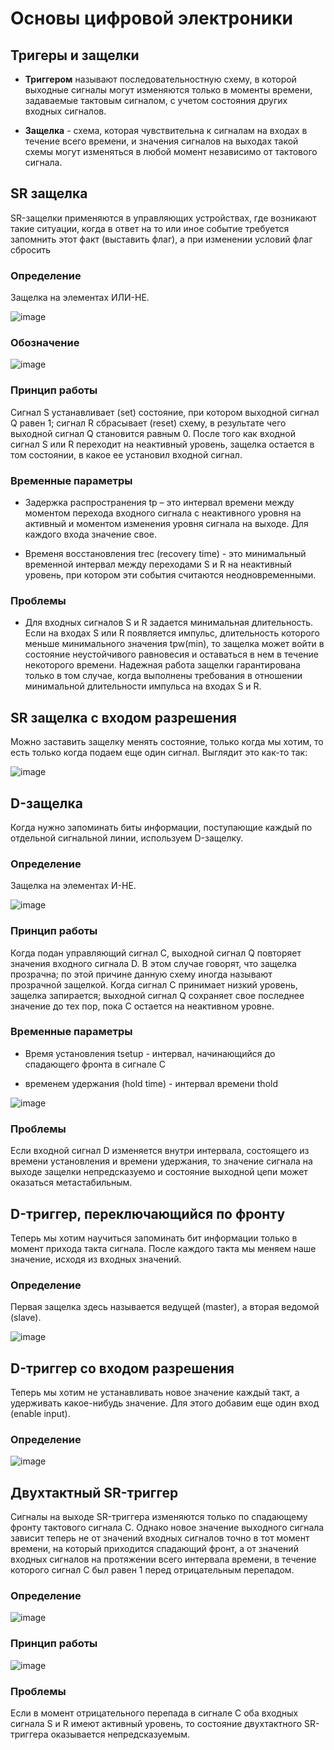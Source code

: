 # Основы цифровой электроники

## Тригеры и защелки

* **Триггером** называют последовательностную схему, в которой выходные сигналы могут изменяются только в моменты времени, задаваемые тактовым сигналом, с учетом состояния других
входных сигналов.

* **Защелка** - схема, которая чувствительна к сигналам на входах в течение всего времени, и значения сигналов на выходах такой схемы могут изменяться в любой момент независимо
от тактового сигнала.

## SR защелка

SR-защелки применяются в управляющих устройствах, где
возникают такие ситуации, когда в ответ на то или иное событие
требуется запомнить этот факт (выставить флаг), а при изменении условий флаг сбросить

### Определение

Защелка на элементах ИЛИ-НЕ.

![image](https://user-images.githubusercontent.com/25401699/157830870-ce0693a4-05bd-470a-99fd-e8b25df6fc22.png)

### Обозначение

![image](https://user-images.githubusercontent.com/25401699/157831149-4173522b-de26-4363-8ada-16d2564dd91e.png)

### Принцип работы

Сигнал S устанавливает (set) состояние, при котором выходной сигнал Q равен 1; сигнал R сбрасывает (reset) схему, в результате чего выходной сигнал Q
становится равным 0. После того как входной сигнал S или R переходит на неактивный уровень, защелка остается в том состоянии, в какое ее установил входной сигнал.

### Временные параметры

* Задержка распространения tp – это интервал времени между моментом перехода входного сигнала с неактивного уровня на активный и моментом изменения уровня сигнала на выходе. Для каждого входа значение свое.

* Временя восстановления trec (recovery time) - это минимальный временной интервал между переходами S и R на неактивный уровень, при котором эти события считаются неодновременными.

### Проблемы

* Для входных сигналов S и R задается минимальная длительность. Если на входах S или R появляется импульс, длительность которого меньше минимального значения tpw(min), то защелка может войти в состояние неустойчивого равновесия и оставаться в нем в течение некоторого времени. Надежная работа защелки гарантирована только в том случае, когда выполнены требования в отношении минимальной длительности импульса на входах S и R.

## SR защелка с входом разрешения

Можно заставить защелку менять состояние, только когда мы хотим, то есть только когда подаем еще один сигнал.
Выглядит это как-то так:

![image](https://user-images.githubusercontent.com/25401699/157837278-79aafb01-389c-4e4a-88d2-0401a32b7e60.png)

## D-защелка

Когда нужно запоминать биты информации, поступающие каждый по отдельной сигнальной линии, используем D-защелку.

### Определение

Защелка на элементах И-НЕ.

![image](https://user-images.githubusercontent.com/25401699/157838268-e939782c-e4ea-4ef1-9767-f6f052ee695b.png)

### Принцип работы

Когда подан управляющий сигнал С, выходной сигнал Q повторяет значения входного сигнала D.
В этом случае говорят, что защелка прозрачна; по этой причине данную схему иногда называют прозрачной защелкой.
Когда сигнал С принимает низкий уровень, защелка запирается;
выходной сигнал Q сохраняет свое последнее значение до тех
пор, пока С остается на неактивном уровне.

### Временные параметры

* Время установления tsetup - интервал, начинающийся до спадающего фронта в сигнале С

* временем удержания (hold time) - интервал времени thold

![image](https://user-images.githubusercontent.com/25401699/157839187-c275faf2-4404-4e7c-826e-b296035e577f.png)


### Проблемы

Если входной сигнал D изменяется внутри
интервала, состоящего из времени установления и времени удержания, то значение сигнала на выходе защелки непредсказуемо и
состояние выходной цепи может оказаться метастабильным.

## D-триггер, переключающийся по фронту

Теперь мы хотим научиться запоминать бит информации только в момент прихода такта сигнала. После каждого такта мы меняем наше значение, исходя из входных значений.

### Определение

Первая защелка здесь называется ведущей (master), а вторая ведомой (slave).

![image](https://user-images.githubusercontent.com/25401699/157842045-e6f42333-2d43-4744-8dae-02a9ff2a0392.png)

## D-триггер со входом разрешения

Теперь мы хотим не устанавливать новое значение каждый такт, а удерживать какое-нибудь значение. Для этого добавим еще один вход (enable input).

### Определение

![image](https://user-images.githubusercontent.com/25401699/157845616-e6211566-4d01-4de4-82ce-0f4b1b47c4fe.png)

## Двухтактный SR-триггер

Сигналы на выходе SR-триггера изменяются только по спадающему фронту тактового сигнала С.
Однако новое значение выходного сигнала зависит теперь не от значений входных сигналов точно в тот момент времени, на который приходится спадающий фронт, а от значений входных
сигналов на протяжении всего интервала времени, в течение которого сигнал С был равен 1 перед отрицательным перепадом.

### Определение

![image](https://user-images.githubusercontent.com/25401699/157855406-0e23ce4c-6a81-486c-98ca-6c9a980ff6b1.png)

### Принцип работы

![image](https://user-images.githubusercontent.com/25401699/157856587-66e00499-3c02-4588-9cf8-51969f39b9ed.png)

### Проблемы

Если в момент отрицательного перепада в сигнале С оба
входных сигнала S и R имеют активный уровень, то состояние
двухтактного SR-триггера оказывается непредсказуемым.
